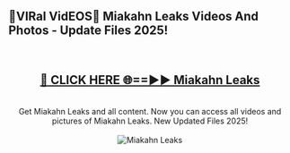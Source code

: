<h2>🔴VIRal VidEOS🔴 Miakahn Leaks Videos And Photos - Update Files 2025!</h2>
<br>
<div align="center">
<h2><a href="https://virallinks.top/Hdb6NB" rel="nofollow">🔴 CLICK HERE 🌐==►► Miakahn Leaks</a></h2>
<br>
Get Miakahn Leaks and all content. Now you can access all videos and pictures of Miakahn Leaks. New Updated Files 2025!
<br>
<br>
<a href="https://virallinks.top/Hdb6NB" rel="nofollow" data-target="animated-image.originalLink"><img src="https://i.imgur.com/dJHk4Zq.gif)" alt="Miakahn Leaks" style="max-width: 100%; display: inline-block;" data-target="animated-image.originalImage"></a>
</div>
<br>
